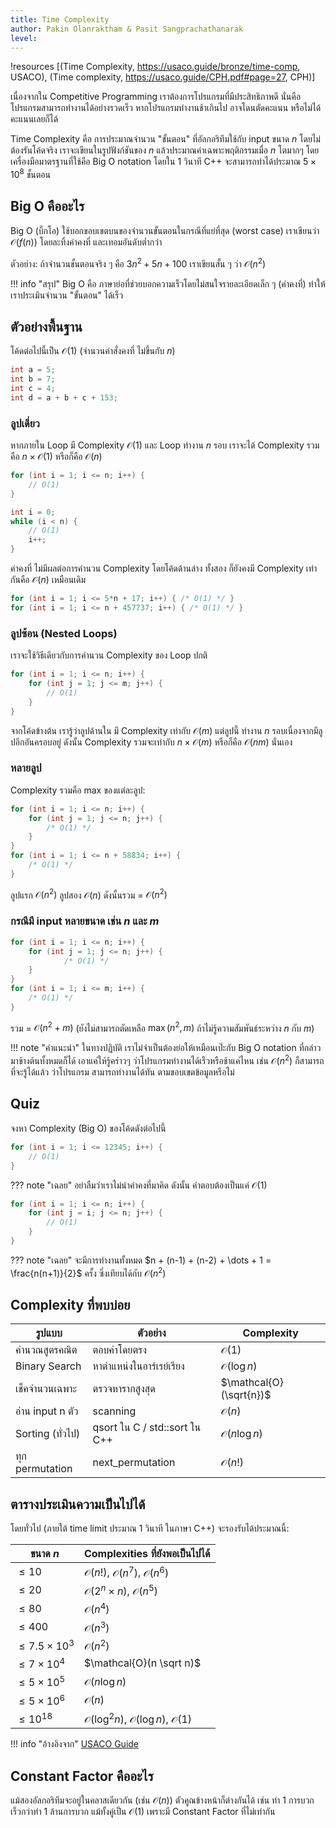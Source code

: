 ```yaml
---
title: Time Complexity
author: Pakin Olanraktham & Pasit Sangprachathanarak
level: 
---
```


!resources [(Time Complexity, https://usaco.guide/bronze/time-comp, USACO), (Time complexity, https://usaco.guide/CPH.pdf#page=27, CPH)]

เนื่องจากใน Competitive Programming เราต้องการโปรแกรมที่มีประสิทธิภาพดี นั่นคือโปรแกรมสามารถทำงานได้อย่างรวดเร็ว หากโปรแกรมทำงานช้าเกินไป อาจโดนตัดคะแนน หรือไม่ได้คะแนนเลยก็ได้

Time Complexity คือ การประมาณจำนวน "ขั้นตอน" ที่อัลกอริทึมใช้กับ input ขนาด $n$ โดยไม่ต้องรันโค้ดจริง เราจะเขียนในรูปฟังก์ชันของ $n$ แล้วประมาณค่าเฉพาะพฤติกรรมเมื่อ $n$ โตมากๆ โดยเครื่องมือมาตรฐานที่ใช้คือ Big O notation โดยใน 1 วินาที C++ จะสามารถทำได้ประมาณ $5\times 10^8$ ขั้นตอน

## Big O คืออะไร

Big O (บิ๊กโอ) ใช้บอกขอบเขตบนของจำนวนขั้นตอนในกรณีที่แย่ที่สุด (worst case) เราเขียนว่า $\mathcal{O}(f(n))$ โดยละทิ้งค่าคงที่ และเทอมอันดับต่ำกว่า

ตัวอย่าง: ถ้าจำนวนขั้นตอนจริง ๆ คือ $3n^2 + 5n + 100$ เราเขียนสั้น ๆ ว่า $\mathcal{O}(n^2)$

!!! info "สรุป"
    Big O คือ ภาษาย่อที่ช่วยบอกความเร็วโดยไม่สนใจรายละเอียดเล็ก ๆ (ค่าคงที่) ทำให้เราประเมินจำนวน "ขั้นตอน" ได้เร็ว

## ตัวอย่างพื้นฐาน

โค้ดต่อไปนี้เป็น $\mathcal{O}(1)$ (จำนวนคำสั่งคงที่ ไม่ขึ้นกับ $n$)

```cpp
int a = 5;
int b = 7;
int c = 4;
int d = a + b + c + 153;
```

### ลูปเดี่ยว

หากภายใน Loop มี Complexity $\mathcal{O}(1)$ และ Loop ทำงาน $n$ รอบ เราจะได้ Complexity รวมคือ $n\times\mathcal{O}(1)$ หรือก็คือ $\mathcal{O}(n)$

```cpp
for (int i = 1; i <= n; i++) {
    // O(1)
}

int i = 0;
while (i < n) {
    // O(1)
    i++;
}
```

ค่าคงที่ ไม่มีผลต่อการคำนวน Complexity โดยโค้ดด้านล่าง ทั้งสอง ก็ยังคงมี Complexity เท่ากันคือ $\mathcal{O}(n)$ เหมือนเดิม

```cpp
for (int i = 1; i <= 5*n + 17; i++) { /* O(1) */ }
for (int i = 1; i <= n + 457737; i++) { /* O(1) */ }
```

### ลูปซ้อน (Nested Loops)

เราจะใช้วิธีเดียวกับการคำนวน Complexity ของ Loop ปกติ

```cpp
for (int i = 1; i <= n; i++) {
    for (int j = 1; j <= m; j++) {
        // O(1)
    }
}
```

จากโค้ดข้างต้น เรารู้ว่าลูปด้านใน มี Complexity เท่ากับ $\mathcal{O}(m)$ แต่ลูปนี้ ทำงาน $n$ รอบเนื่องจากมีลูปอีกอันครอบอยู่ ดังนั้น Complexity รวมจะเท่ากับ $n\times\mathcal{O}(m)$ หรือก็คือ $\mathcal{O}(nm)$ นั่นเอง

### หลายลูป

Complexity รวมคือ max ของแต่ละลูป:

```cpp
for (int i = 1; i <= n; i++) {
    for (int j = 1; j <= n; j++) { 
        /* O(1) */ 
    }
}
for (int i = 1; i <= n + 58834; i++) { 
    /* O(1) */ 
}
```

ลูปแรก $\mathcal{O}(n^2)$ ลูปสอง $\mathcal{O}(n)$ ดังนั้นรวม = $\mathcal{O}(n^2)$

### กรณีมี input หลายขนาด เช่น $n$ และ $m$

```cpp
for (int i = 1; i <= n; i++) {
    for (int j = 1; j <= n; j++) {
            /* O(1) */ 
    }
}
for (int i = 1; i <= m; i++) {
    /* O(1) */ 
}
```

รวม = $\mathcal{O}(n^2 + m)$ (ยังไม่สามารถตัดเหลือ $\max(n^2, m)$ ถ้าไม่รู้ความสัมพันธ์ระหว่าง $n$ กับ $m$)

!!! note "คำแนะนำ"
    ในทางปฏิบัติ เราไม่จำเป็นต้องย่อให้เหมือนเป๊ะกับ Big O notation ที่กล่าวมาข้างต้นทั้งหมดก็ได้ เอาแค่ให้รู้คร่าวๆ ว่าโปรแกรมทำงานได้เร็วหรือช้าแค่ไหน เช่น $\mathcal{O}(n^2)$ ก็สามารถที่จะรู้ได้แล้ว ว่าโปรแกรม สามารถทำงานได้ทัน ตามขอบเขตข้อมูลหรือไม่

## Quiz

จงหา Complexity (Big O) ของโค้ดดังต่อไปนี้

```cpp
for (int i = 1; i <= 12345; i++) {
    // O(1)
}
```

??? note "เฉลย"
    อย่าลืมว่าเราไม่นำค่าคงที่มาคิด ดังนั้น คำตอบต้องเป็นแค่ $\mathcal{O}(1)$

```cpp
for (int i = 1; i <= n; i++) {
    for (int j = i; j <= n; j++) {
        // O(1)
    }
}
```

??? note "เฉลย"
    จะมีการทำงานทั้งหมด $n + (n-1) + (n-2) + \dots + 1 = \frac{n(n+1)}{2}$ ครั้ง ซึ่งเทียบได้กับ $\mathcal{O}(n^2)$

## Complexity ที่พบบ่อย

| รูปแบบ | ตัวอย่าง | Complexity |
|--------|----------|------------|
| คำนวณสูตรคณิต | ตอบค่าโดยตรง | $\mathcal{O}(1)$ |
| Binary Search | หาตำแหน่งในอาร์เรย์เรียง | $\mathcal{O}(\log n)$ |
| เช็คจำนวนเฉพาะ | ตรวจหารากสูงสุด | $\mathcal{O}(\sqrt{n})$ |
| อ่าน input n ตัว | scanning | $\mathcal{O}(n)$ |
| Sorting (ทั่วไป) |  qsort ใน C / std::sort ใน C++ | $\mathcal{O}(n \log n)$ |
| ทุก permutation | next_permutation | $\mathcal{O}(n!)$ |

## ตารางประเมินความเป็นไปได้

โดยทั่วไป (ภายใต้ time limit ประมาณ 1 วินาที ในภาษา C++) จะรองรับได้ประมาณนี้:

| ขนาด $n$ | Complexities ที่ยังพอเป็นไปได้ |
|--------------------|----------------------------------|
| $\le 10$ | $\mathcal{O}(n!)$, $\mathcal{O}(n^7)$, $\mathcal{O}(n^6)$ |
| $\le 20$ | $\mathcal{O}(2^n\times n)$, $\mathcal{O}(n^5)$ |
| $\le 80$ | $\mathcal{O}(n^4)$ |
| $\le 400$ | $\mathcal{O}(n^3)$ |
| $\le 7.5 \times 10^3$ | $\mathcal{O}(n^2)$ |
| $\le 7 \times 10^4$ | $\mathcal{O}(n \sqrt n)$ |
| $\le 5 \times 10^5$ | $\mathcal{O}(n \log n)$ |
| $\le 5 \times 10^6$ | $\mathcal{O}(n)$ |
| $\le 10^{18}$ | $\mathcal{O}(\log^2 n)$, $\mathcal{O}(\log n)$, $\mathcal{O}(1)$ |

!!! info "อ้างอิงจาก"
    [USACO Guide](https://usaco.guide/bronze/time-comp)

## Constant Factor คืออะไร

แม้สองอัลกอริทึมจะอยู่ในคลาสเดียวกัน (เช่น $\mathcal{O}(n)$) ตัวคูณข้างหน้าก็ต่างกันได้ เช่น ทำ 1 การบวก เร็วกว่าทำ 1 ล้านการบวก แม้ทั้งคู่เป็น $\mathcal{O}(1)$ เพราะมี Constant Factor ที่ไม่เท่ากัน
